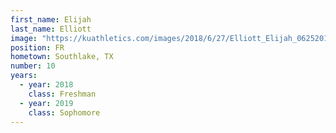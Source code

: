 ```yaml
---
first_name: Elijah
last_name: Elliott
image: "https://kuathletics.com/images/2018/6/27/Elliott_Elijah_06252018.jpg?width=182&height=250&mode=crop&anchor=topcenter"
position: FR
hometown: Southlake, TX
number: 10
years:
  - year: 2018
    class: Freshman
  - year: 2019
    class: Sophomore
---
```

